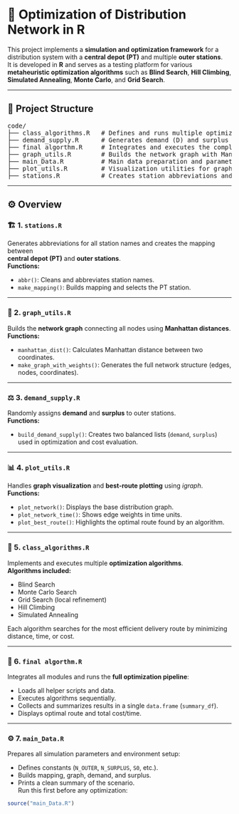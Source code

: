 # 🚚 Optimization of Distribution Network in R

This project implements a **simulation and optimization framework** for a distribution system with a **central depot (PT)** and multiple **outer stations**.  
It is developed in **R** and serves as a testing platform for various **metaheuristic optimization algorithms** such as **Blind Search**, **Hill Climbing**, **Simulated Annealing**, **Monte Carlo**, and **Grid Search**.

---

## 📂 Project Structure

<pre>
code/
├── class_algorithms.R   # Defines and runs multiple optimization algorithms
├── demand_supply.R      # Generates demand (D) and surplus (S) nodes
├── final algorthm.R     # Integrates and executes the complete optimization pipeline
├── graph_utils.R        # Builds the network graph with Manhattan distances
├── main_Data.R          # Main data preparation and parameter setup
├── plot_utils.R         # Visualization utilities for graphs and routes
├── stations.R           # Creates station abbreviations and mapping
</pre>

---

## ⚙️ Overview

### 🏗️ 1. `stations.R`
Generates abbreviations for all station names and creates the mapping between  
**central depot (PT)** and **outer stations**.  
**Functions:**
- `abbr()`: Cleans and abbreviates station names.  
- `make_mapping()`: Builds mapping and selects the PT station.

---

### 🧭 2. `graph_utils.R`
Builds the **network graph** connecting all nodes using **Manhattan distances**.  
**Functions:**
- `manhattan_dist()`: Calculates Manhattan distance between two coordinates.  
- `make_graph_with_weights()`: Generates the full network structure (edges, nodes, coordinates).  

---

### ⚖️ 3. `demand_supply.R`
Randomly assigns **demand** and **surplus** to outer stations.  
**Functions:**
- `build_demand_supply()`: Creates two balanced lists (`demand`, `surplus`)  
  used in optimization and cost evaluation.

---

### 📊 4. `plot_utils.R`
Handles **graph visualization** and **best-route plotting** using *igraph*.  
**Functions:**
- `plot_network()`: Displays the base distribution graph.  
- `plot_network_time()`: Shows edge weights in time units.  
- `plot_best_route()`: Highlights the optimal route found by an algorithm.

---

### 🧮 5. `class_algorithms.R`
Implements and executes multiple **optimization algorithms**.  
**Algorithms included:**
- Blind Search  
- Monte Carlo Search  
- Grid Search (local refinement)  
- Hill Climbing  
- Simulated Annealing  

Each algorithm searches for the most efficient delivery route by minimizing distance, time, or cost.

---

### 🧠 6. `final algorthm.R`
Integrates all modules and runs the **full optimization pipeline**:  
- Loads all helper scripts and data.  
- Executes algorithms sequentially.  
- Collects and summarizes results in a single `data.frame` (`summary_df`).  
- Displays optimal route and total cost/time.

---

### ⚙️ 7. `main_Data.R`
Prepares all simulation parameters and environment setup:  
- Defines constants (`N_OUTER`, `N_SURPLUS`, `S0`, etc.).  
- Builds mapping, graph, demand, and surplus.  
- Prints a clean summary of the scenario.  
Run this first before any optimization:

```r
source("main_Data.R")

